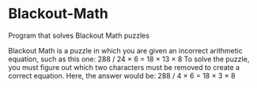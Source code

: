 # Blackout-Math
Program that solves Blackout Math puzzles

Blackout Math is a puzzle in which you are given an incorrect arithmetic equation, such as this one:
288 / 24 × 6 = 18 × 13 × 8
To solve the puzzle, you must figure out which two characters must be removed to create a correct equation.
Here, the answer would be:
288 / 4 × 6 = 18 × 3 × 8
